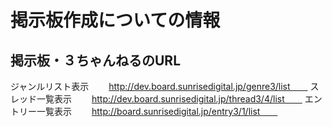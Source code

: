 掲示板作成についての情報
========

掲示板・３ちゃんねるのURL
-------------------------
ジャンルリスト表示　　
http://dev.board.sunrisedigital.jp/genre3/list　　
スレッド一覧表示　　
http://dev.board.sunrisedigital.jp/thread3/4/list　　
エントリー一覧表示　　
http://board.sunrisedigital.jp/entry3/1/list　　
